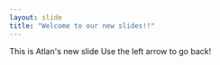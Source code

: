 ```yaml
---
layout: slide
title: "Welcome to our new slides!!"
---
```

This is Atlan's new slide
Use the left arrow to go back!
